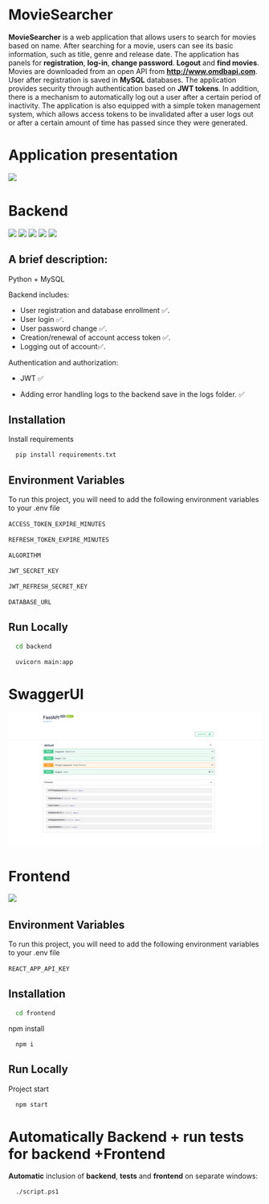 # MovieSearcher

**MovieSearcher** is a web application that allows users to search for movies based on name.
After searching for a movie, users can see its basic information, such as title, genre and release date.
The application has panels for **registration**, **log-in**, **change password**. **Logout** and **find movies**.
Movies are downloaded from an open API from **http://www.omdbapi.com**. User after registration is saved in **MySQL** databases.
The application provides security through authentication based on **JWT tokens**.
In addition, there is a mechanism to automatically log out a user after a certain period of inactivity.
The application is also equipped with a simple token management system,
which allows access tokens to be invalidated after a user logs out or after a certain amount of time has passed since they were generated.

# Application presentation 

![](https://github.com/KubaKulik/MovieSearcher/blob/main/application%20presentation%20gif.gif)

# Backend

<img src="https://img.shields.io/badge/Python-FFD43B?style=for-the-badge&logo=python&logoColor=blue"/> <img src="https://img.shields.io/badge/FastAPI-005571?style=for-the-badge&logo=fastapi"/> <img src="https://img.shields.io/badge/JWT-black?style=for-the-badge&logo=JSON%20web%20tokens"/> <img src="https://img.shields.io/badge/MySQL-005C84?style=for-the-badge&logo=mysql&logoColor=white"/>
<img src="https://img.shields.io/badge/PowerShell-%235391FE.svg?style=for-the-badge&logo=powershell&logoColor=white"/>

## A brief description:

Python + MySQL

Backend includes:

* User registration and database enrollment ✅.
* User login ✅.
* User password change ✅.
* Creation/renewal of account access token ✅.
* Logging out of account✅.

Authentication and authorization:
* JWT ✅

* Adding error handling logs to the backend save in the logs folder. ✅


## Installation

Install requirements

```bash
  pip install requirements.txt
```

## Environment Variables

To run this project, you will need to add the following environment variables to your .env file

`ACCESS_TOKEN_EXPIRE_MINUTES`

`REFRESH_TOKEN_EXPIRE_MINUTES` 

`ALGORITHM` 

`JWT_SECRET_KEY` 

`JWT_REFRESH_SECRET_KEY` 

`DATABASE_URL`


## Run Locally

```bash
  cd backend
```

```bash
  uvicorn main:app
```

# SwaggerUI

![SwaggerUI](/backend/docs/swagger.PNG)


# Frontend

<img src="https://img.shields.io/badge/react-%2320232a.svg?style=for-the-badge&logo=react&logoColor=%2361DAFB)"/>

## Environment Variables

To run this project, you will need to add the following environment variables to your .env file

`REACT_APP_API_KEY`

## Installation

```bash
  cd frontend
```

npm install

```bash
  npm i
```

## Run Locally

Project start

```bash
  npm start
```

# Automatically Backend + run tests for backend +Frontend 

**Automatic** inclusion of **backend**, **tests** and **frontend** on separate windows:

```bash
  ./script.ps1
```
